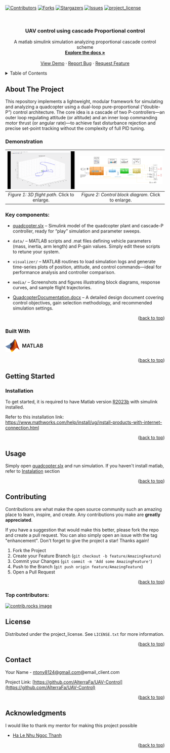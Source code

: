 <!-- Improved compatibility of back to top link: See: https://github.com/othneildrew/Best-README-Template/pull/73 -->
<a id="readme-top"></a>
<!--
*** Thanks for checking out the Best-README-Template. If you have a suggestion
*** that would make this better, please fork the repo and create a pull request
*** or simply open an issue with the tag "enhancement".
*** Don't forget to give the project a star!
*** Thanks again! Now go create something AMAZING! :D
-->



<!-- PROJECT SHIELDS -->
<!--
*** I'm using markdown "reference style" links for readability.
*** Reference links are enclosed in brackets [ ] instead of parentheses ( ).
*** See the bottom of this document for the declaration of the reference variables
*** for contributors-url, forks-url, etc. This is an optional, concise syntax you may use.
*** https://www.markdownguide.org/basic-syntax/#reference-style-links
-->
[![Contributors][contributors-shield]][contributors-url]
[![Forks][forks-shield]][forks-url]
[![Stargazers][stars-shield]][stars-url]
[![Issues][issues-shield]][issues-url]
[![project_license][license-shield]][license-url]



<!-- PROJECT LOGO -->
<br />
<div align="center">
<h3 align="center">UAV control using cascade Proportional control</h3>

  <p align="center">
    A matlab simulink simulation analyzing proportional cascade control scheme
    <br />
    <a href="https://github.com/AlterraFa/UAV-Control"><strong>Explore the docs »</strong></a>
    <br />
    <br />
    <a href="https://github.com/AlterraFa/UAV-Control">View Demo</a>
    &middot;
    <a href="https://github.com/AlterraFa/UAV-Control/issues/new?labels=bug&template=bug-report---.md">Report Bug</a>
    &middot;
    <a href="https://github.com/AlterraFa/UAV-Control/issues/new?labels=enhancement&template=feature-request---.md">Request Feature</a>
  </p>
</div>



<!-- TABLE OF CONTENTS -->
<details>
  <summary>Table of Contents</summary>
  <ol>
    <li>
      <a href="#about-the-project">About The Project</a>
      <ul>
        <li><a href="#demonstration">Demonstration</a></li>
        <li><a href="#key-components">Key Components</a></li>
        <li><a href="#built-with">Built With</a></li>
      </ul>
    </li>
    <li>
      <a href="#getting-started">Getting Started</a>
      <ul>
        <li><a href="#installation">Installation</a></li>
      </ul>
    </li>
    <li><a href="#usage">Usage</a></li>
    <li><a href="#contributing">Contributing</a></li>
    <li><a href="#license">License</a></li>
    <li><a href="#contact">Contact</a></li>
    <li><a href="#acknowledgments">Acknowledgments</a></li>
  </ol>
</details>



<!-- ABOUT THE PROJECT -->
## About The Project

This repository implements a lightweight, modular framework for simulating and analyzing a quadcopter using a dual-loop pure-proportional (“double-P”) control architecture. The core idea is a cascade of two P-controllers—an outer loop regulating attitude (or altitude) and an inner loop commanding motor thrust (or angular rate)—to achieve fast disturbance rejection and precise set-point tracking without the complexity of full PID tuning.

### Demonstration
| [![Control block diagram][Flight-gif]][Flight-gif] | [![3D flight path][Architecture]][Architecture] |
|:------------------------------------------------------------------------------:|:-------------------------------------------------------------------------:|
| *Figure 1: 3D flight path*. Click to enlarge.                           | *Figure 2: Control block diagram*. Click to enlarge.                              |

### Key components:

  * [quadcopter.slx](./main/quadcopter.slx) – Simulink model of the quadcopter plant and cascade-P controller, ready for “play” simulation and parameter sweeps.

  * `data/` – MATLAB scripts and .mat files defining vehicle parameters (mass, inertia, arm length) and P-gain values. Simply edit these scripts to retune your system.

  * `visualizer/` – MATLAB routines to load simulation logs and generate time-series plots of position, attitude, and control commands—ideal for performance analysis and controller comparison.

  * `media/` – Screenshots and figures illustrating block diagrams, response curves, and sample flight trajectories.

  * [QuadcopterDocumentation.docx](./QuadcopterDocumentation.docx) – A detailed design document covering control objectives, gain selection methodology, and recommended simulation settings.

<p align="right">(<a href="#readme-top">back to top</a>)</p>

### Built With

<a href="https://www.mathworks.com" style="display:inline-flex; align-items:center; text-decoration:none;">
  <img src="./media/Matlab_Logo.png" alt="MATLAB Logo" height="40px" />
  <span style="margin-left:8px; font-size:1rem; font-weight:600; color:inherit;">MATLAB</span>
</a>

<p align="right">(<a href="#readme-top">back to top</a>)</p>



<!-- GETTING STARTED -->
## Getting Started

### Installation

To get started, it is required to have Matlab version [R2023b]() with simulink installed.

Refer to this installation link: https://www.mathworks.com/help/install/ug/install-products-with-internet-connection.html

<p align="right">(<a href="#readme-top">back to top</a>)</p>



<!-- USAGE EXAMPLES -->
## Usage

Simply open [quadcopter.slx](./main/quadcopter.slx) and run simulation. If you haven't install matlab, refer to [Instalation](#installation) section

<p align="right">(<a href="#readme-top">back to top</a>)</p>




<!-- CONTRIBUTING -->
## Contributing

Contributions are what make the open source community such an amazing place to learn, inspire, and create. Any contributions you make are **greatly appreciated**.

If you have a suggestion that would make this better, please fork the repo and create a pull request. You can also simply open an issue with the tag "enhancement".
Don't forget to give the project a star! Thanks again!

1. Fork the Project
2. Create your Feature Branch (`git checkout -b feature/AmazingFeature`)
3. Commit your Changes (`git commit -m 'Add some AmazingFeature'`)
4. Push to the Branch (`git push origin feature/AmazingFeature`)
5. Open a Pull Request

<p align="right">(<a href="#readme-top">back to top</a>)</p>

### Top contributors:

<a href="https://github.com/AlterraFa/UAV-Control/graphs/contributors">
  <img src="https://contrib.rocks/image?repo=AlterraFa/UAV-Control" alt="contrib.rocks image" />
</a>



<!-- LICENSE -->
## License

Distributed under the project_license. See `LICENSE.txt` for more information.

<p align="right">(<a href="#readme-top">back to top</a>)</p>



<!-- CONTACT -->
## Contact

Your Name - ntony8124@gmail.com@email_client.com

Project Link: [https://github.com/AlterraFa/UAV-Control](https://github.com/AlterraFa/UAV-Control)

<p align="right">(<a href="#readme-top">back to top</a>)</p>



<!-- ACKNOWLEDGMENTS -->
## Acknowledgments
I would like to thank my mentor for making this project possible 
* [Ha Le Nhu Ngoc Thanh](Mentor-url)

<p align="right">(<a href="#readme-top">back to top</a>)</p>



<!-- MARKDOWN LINKS & IMAGES -->
<!-- https://www.markdownguide.org/basic-syntax/#reference-style-links -->
[contributors-shield]: https://img.shields.io/github/contributors/AlterraFa/UAV-Control.svg?style=for-the-badge
[contributors-url]: https://github.com/AlterraFa/UAV-Control/graphs/contributors
[forks-shield]: https://img.shields.io/github/forks/AlterraFa/UAV-Control.svg?style=for-the-badge
[forks-url]: https://github.com/AlterraFa/UAV-Control/network/members
[stars-shield]: https://img.shields.io/github/stars/AlterraFa/UAV-Control.svg?style=for-the-badge
[stars-url]: https://github.com/AlterraFa/UAV-Control/stargazers
[issues-shield]: https://img.shields.io/github/issues/AlterraFa/UAV-Control.svg?style=for-the-badge
[issues-url]: https://github.com/AlterraFa/UAV-Control/issues
[license-shield]: https://img.shields.io/github/license/AlterraFa/UAV-Control.svg?style=for-the-badge
[license-url]: https://github.com/AlterraFa/UAV-Control/blob/master/LICENSE.txt
[Flight-gif]: media/Flight.gif
[Architecture]: media/Architeture.png
[Mentor-url]: https://sites.google.com/view/halenhungocthanh/homepage
